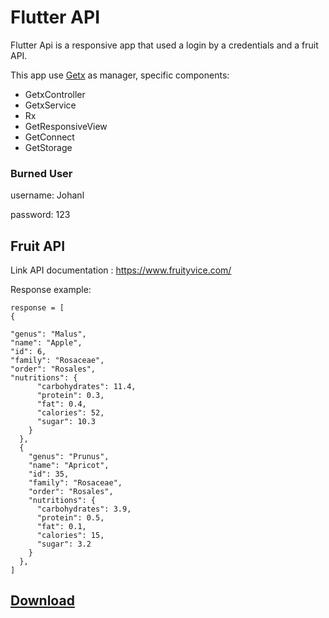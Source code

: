 # Flutter API

Flutter Api is a responsive app that used a login by a credentials and  a fruit API.

This app use [Getx](https://pub.dev/packages/get) as manager, specific components:

 - GetxController
 - GetxService
 - Rx
 - GetResponsiveView
 - GetConnect
 - GetStorage
 
### Burned User

username: Johanl

password: 123


## Fruit API
Link API documentation : https://www.fruityvice.com/

Response example:
    
    response = [
    {
    
    "genus": "Malus",
    "name": "Apple",
    "id": 6,
    "family": "Rosaceae",
    "order": "Rosales",
    "nutritions": {
          "carbohydrates": 11.4,
          "protein": 0.3,
          "fat": 0.4,
          "calories": 52,
          "sugar": 10.3
        }
      },
      {
        "genus": "Prunus",
        "name": "Apricot",
        "id": 35,
        "family": "Rosaceae",
        "order": "Rosales",
        "nutritions": {
          "carbohydrates": 3.9,
          "protein": 0.5,
          "fat": 0.1,
          "calories": 15,
          "sugar": 3.2
        }
      },
    ]
## [Download](https://drive.google.com/file/d/1Ozlq-6xk7q0RaUDnSb27DoIMd0Rqeovu/view?usp=sharing)

